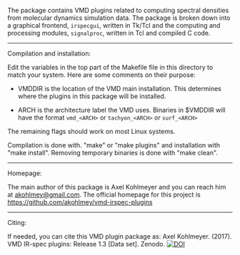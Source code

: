 The package contains VMD plugins related to computing spectral densities
from molecular dynamics simulation data. The package is broken down into
a graphical frontend, `irspecgui`,  written in Tk/Tcl and the  computing
and processing modules, `signalproc`, written in Tcl and compiled C code.

----

Compilation and installation:

Edit the variables in the top part of the Makefile file in this directory
to match your system. Here are some comments on their purpose:

- VMDDIR is the location of the VMD main installation. This determines where
the plugins in this package will be installed.

- ARCH is the architecture label the VMD uses. Binaries in $VMDDIR will have
the format `vmd_<ARCH>` or `tachyon_<ARCH>` or `surf_<ARCH>`

The remaining flags should work on most Linux systems.

Compilation is done with. "make" or "make plugins" and installation with
"make install". Removing temporary binaries is done with "make clean".

----

Homepage:

The main author of this package is Axel Kohlmeyer  and you can reach him
at <akohlmey@gmail.com>.  The  official  homepage  for this  project  is
https://github.com/akohlmey/vmd-irspec-plugins

----

Citing:

If needed, you can cite this VMD plugin package as:
Axel Kohlmeyer. (2017). VMD IR-spec plugins: Release 1.3 [Data set]. Zenodo. 
[![DOI](https://zenodo.org/badge/DOI/10.5281/zenodo.556193.svg)](https://doi.org/10.5281/zenodo.556193)

